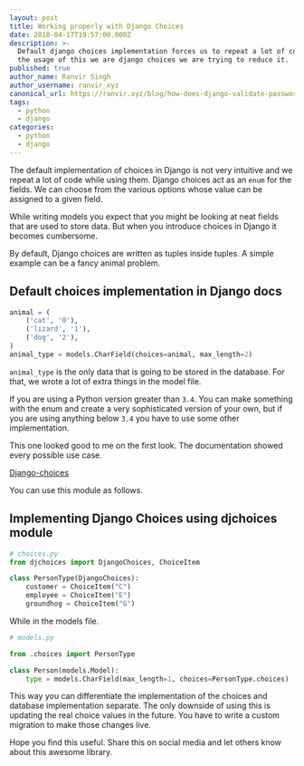 ```yaml
---
layout: post
title: Working properly with Django Choices
date: 2018-04-17T19:57:00.000Z
description: >-
  Default django choices implementation forces us to repeat a lot of code. With
  the usage of this we are django choices we are trying to reduce it.
published: true
author_name: Ranvir Singh
author_username: ranvir_xyz
canonical_url: https://ranvir.xyz/blog/how-does-django-validate-passwords/
tags:
  - python
  - django
categories:
  - python
  - django
---
```


The default implementation of choices in Django is not very intuitive and we repeat a lot of code while using them. Django choices act as an `enum` for the fields. We can choose from the various options whose value can be assigned to a given field.

While writing models you expect that you might be looking at neat fields that are used to store data. But when you introduce choices in Django it becomes cumbersome.

By default, Django choices are written as tuples inside tuples. A simple example can be a fancy animal problem.

## Default choices implementation in Django docs

```python
animal = (
    ('cat', '0'),
    ('lizard', '1'),
    ('dog', '2'),
)
animal_type = models.CharField(choices=animal, max_length=2)
```

`animal_type` is the only data that is going to be stored in the database. For that, we wrote a lot of extra things in the model file.

If you are using a Python version greater than `3.4`. You can make something with the enum and create a very sophisticated version of your own, but if you are using anything below `3.4` you have to use some other implementation.

This one looked good to me on the first look. The documentation showed every possible use case.

[Django-choices](https://github.com/bigjason/django-choices)

You can use this module as follows.

## Implementing Django Choices using djchoices module

```python
# choices.py
from djchoices import DjangoChoices, ChoiceItem

class PersonType(DjangoChoices):
    customer = ChoiceItem("C")
    employee = ChoiceItem("E")
    groundhog = ChoiceItem("G")
```


While in the models file.

```python
# models.py

from .choices import PersonType

class Person(models.Model):
    type = models.CharField(max_length=1, choices=PersonType.choices)
```

This way you can differentiate the implementation of the choices and database implementation separate. The only downside of using this is updating the real choice values in the future. You have to write a custom migration to make those changes live.

Hope you find this useful. Share this on social media and let others know about this awesome library.
